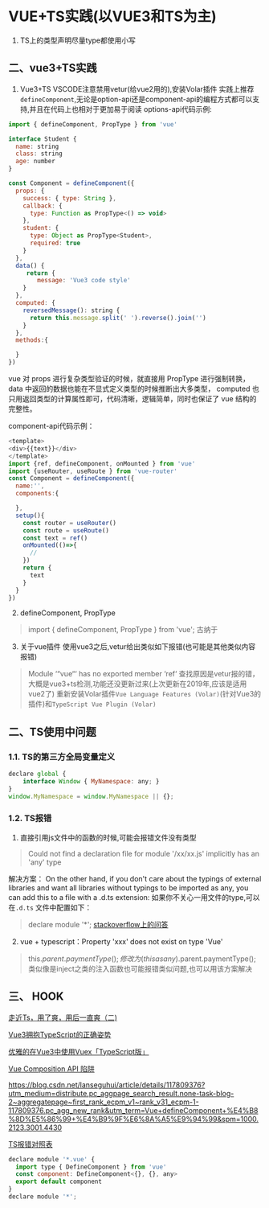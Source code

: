 # VUE+TS实践(以VUE3和TS为主)
1. TS上的类型声明尽量type都使用小写

 
## 二、vue3+TS实践
1. Vue3+TS
 VSCODE注意禁用vetur(给vue2用的),安装Volar插件 
 实践上推荐`defineComponent`,无论是option-api还是component-api的编程方式都可以支持,并且在代码上也相对于更加易于阅读
 options-api代码示例:
```javascript
import { defineComponent, PropType } from 'vue'

interface Student {
  name: string
  class: string
  age: number
}

const Component = defineComponent({
  props: {
    success: { type: String },
    callback: {
      type: Function as PropType<() => void>
    },
    student: {
      type: Object as PropType<Student>,
      required: true
    }
  },
  data() {
     return {
      	message: 'Vue3 code style'
    }
  },
  computed: {
    reversedMessage(): string {
      return this.message.split(' ').reverse().join('')
    }
  },
  methods:{

  }
})

```
vue 对 props 进行复杂类型验证的时候，就直接用 PropType 进行强制转换， data 中返回的数据也能在不显式定义类型的时候推断出大多类型， computed 也只用返回类型的计算属性即可，代码清晰，逻辑简单，同时也保证了 vue 结构的完整性。

component-api代码示例：
```javascript
<template>
<div>{{text}}</div>
</template>
import {ref, defineComponent, onMounted } from 'vue'
import {useRouter, useRoute } from 'vue-router'
const Component = defineComponent({
  name:'',
  components:{

  },
  setup(){
    const router = useRouter()
    const route = useRoute()
    const text = ref()
    onMounted(()=>{
      //
    })
    return {
      text
    }
  }
})

```

2. defineComponent, PropType
> import { defineComponent, PropType } from 'vue';
古纳于
 

3. 关于vue插件
使用vue3之后,vetur给出类似如下报错(也可能是其他类似内容报错)
>Module ‘“vue“‘ has no exported member ‘ref‘
查找原因是vetur报的错，大概是vue3+ts检测,功能还没更新过来(上次更新在2019年,应该是适用vue2了)
重新安装Volar插件`Vue Language Features (Volar)`(针对Vue3的插件)和`TypeScript Vue Plugin (Volar)`



## 二、TS使用中问题

### 1.1. TS的第三方全局变量定义
```javascript
declare global {
    interface Window { MyNamespace: any; }
}
window.MyNamespace = window.MyNamespace || {};
```
 

### 1.2. TS报错
1. 直接引用js文件中的函数的时候,可能会报错文件没有类型 
>Could not find a declaration file for module '/xx/xx.js' implicitly has an 'any' type

解决方案：
 On the other hand, if you don't care about the typings of external libraries and want all libraries without typings to be imported as any, you can add this to a file with a .d.ts extension:
 如果你不关心一用文件的type,可以在`.d.ts` 文件中配置如下：
>declare module '*';
[stackoverflow上的问答](https://stackoverflow.com/questions/41292559/could-not-find-a-declaration-file-for-module-module-name-path-to-module-nam)
2. vue + typescript：Property 'xxx' does not exist on type 'Vue'
> this.$parent.paymentType();
修改为
>(this as any).$parent.paymentType();
类似像是inject之类的注入函数也可能报错类似问题,也可以用该方案解决

## 三、 HOOK

[走近Ts，用了爽，用后一直爽（二)](https://segmentfault.com/a/1190000038540091)

[Vue3拥抱TypeScript的正确姿势](https://juejin.cn/post/6875713523968802829)

[优雅的在Vue3中使用Vuex「TypeScript版」](https://www.imsle.com/archives/105.html)


[Vue Composition API 陷阱](https://mp.weixin.qq.com/s?__biz=Mzg4MTYwMzY1Mw==&mid=2247496480&idx=1&sn=eec778b7d6a6709dfc86bd525ea89a52&source=41#wechat_redirect)



https://blog.csdn.net/lanseguhui/article/details/117809376?utm_medium=distribute.pc_aggpage_search_result.none-task-blog-2~aggregatepage~first_rank_ecpm_v1~rank_v31_ecpm-1-117809376.pc_agg_new_rank&utm_term=Vue+defineComponent+%E4%B8%8D%E5%86%99+%E4%B9%9F%E6%8A%A5%E9%94%99&spm=1000.2123.3001.4430

[TS报错对照表](https://blog.csdn.net/weixin_42659625/article/details/81002985)

```javascript
declare module '*.vue' {
  import type { DefineComponent } from 'vue'
  const component: DefineComponent<{}, {}, any>
  export default component
}
declare module '*';
